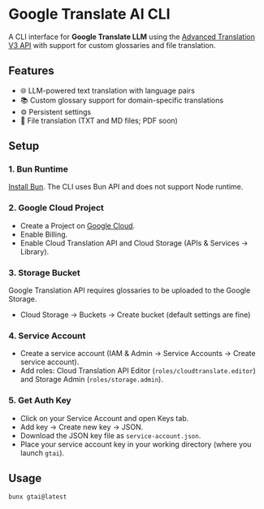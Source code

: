 # Google Translate AI CLI

A CLI interface for **Google Translate LLM** using the [Advanced Translation V3 API](https://cloud.google.com/translate/docs/advanced/translate-text-advance) with support for custom glossaries and file translation.

## Features

- 🌐 LLM-powered text translation with language pairs
- 📚 Custom glossary support for domain-specific translations
- ⚙️ Persistent settings
- 📄 File translation (TXT and MD files; PDF soon)

## Setup

### 1. Bun Runtime

[Install Bun](https://bun.sh/). The CLI uses Bun API and does not support Node runtime.

### 2. Google Cloud Project

- Create a Project on [Google Cloud](https://cloud.google.com).
- Enable Billing.
- Enable Cloud Translation API and Cloud Storage (APIs & Services -> Library).

### 3. Storage Bucket

Google Translation API requires glossaries to be uploaded to the Google Storage.

- Cloud Storage -> Buckets -> Create bucket (default settings are fine)

### 4. Service Account

- Create a service account (IAM & Admin -> Service Accounts -> Create service account).
- Add roles: Cloud Translation API Editor (`roles/cloudtranslate.editor`) and Storage Admin (`roles/storage.admin`).

### 5. Get Auth Key

- Click on your Service Account and open Keys tab.
- Add key -> Create new key -> JSON.
- Download the JSON key file as `service-account.json`.
- Place your service account key in your working directory (where you launch `gtai`).

## Usage

```bash
bunx gtai@latest
```
